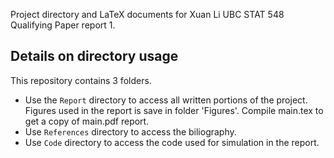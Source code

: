 Project directory and LaTeX documents for Xuan Li UBC STAT 548 Qualifying Paper report 1. 

## Details on directory usage
This repository contains 3 folders. 
* Use the `Report` directory to access all written portions of the project. Figures used in the report is save in folder 'Figures'. Compile main.tex to get a copy of main.pdf report. 
* Use `References` directory to access the biliography. 
* Use `Code` directory to access the code used for simulation in the report. 

